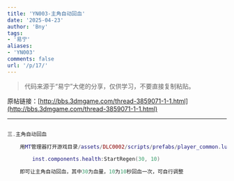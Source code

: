 ```yaml
---
title: 'YN003-主角自动回血'
date: '2025-04-23'
author: 'Bny'
tags:
- '易宁'
aliases:
- 'YN003'
comments: false
url: '/p/17/'
---
```


> 代码来源于“易宁”大佬的分享，仅供学习，不要直接复制粘贴。

原帖链接：[http://bbs.3dmgame.com/thread-3859071-1-1.html](http://bbs.3dmgame.com/thread-3859071-1-1.html)

---

```lua  

三.主角自动回血

	用MT管理器打开游戏目录/assets/DLC0002/scripts/prefabs/player_common.lua文件，在inst.components.health:SetMaxHealth(TUNING.WILSON_HEALTH)的下一行插入以下内容：

		inst.components.health:StartRegen(30, 10)

	即可让主角自动回血，其中30为血量，10为10秒回血一次，可自行调整

```  

